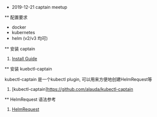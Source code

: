 * 2019-12-21 captain meetup 


** 配置要求

* docker
* kubernetes
* helm (v2/v3 均可)

** 安装 captain

1. [Install Guide](https://github.com/alauda/captain/blob/master/docs/install.md)


** 安装 kuebctl-captain

kubectl-captain 是一个kubectl plugin, 可以用来方便地创建HelmRequest等

1. [kubectl-captain]https://github.com/alauda/kubectl-captain



** HelmRequest 语法参考

1. [HelmRequest](https://github.com/alauda/captain/blob/master/docs/helmrequest.md)



